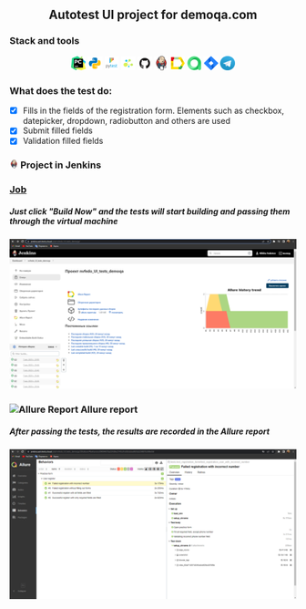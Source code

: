 <h2 align="center">Autotest UI project for demoqa.com</h2>

### Stack and tools
<p  align="center">
  <code><img width="5%" title="Pycharm" src="attach/logo/pycharm.png"></code>
  <code><img width="5%" title="Python" src="attach/logo/python.png"></code>
  <code><img width="5%" title="Pytest" src="attach/logo/pytest.png"></code>
  <code><img width="5%" title="Selene" src="attach/logo/selene.png"></code>
  <code><img width="5%" title="GitHub" src="attach/logo/github.png"></code>
  <code><img width="5%" title="Jenkins" src="attach/logo/jenkins.png"></code>
  <code><img width="5%" title="Allure Report" src="attach/logo/allure_report.png"></code>
  <code><img width="5%" title="Allure TestOps" src="attach/logo/allure_testops.png"></code>
  <code><img width="5%" title="Jira" src="attach/logo/jira.png"></code>
  <code><img width="5%" title="Telegram" src="attach/logo/telegram.png"></code>
</p>

### What does the test do:
- [x] Fills in the fields of the registration form. Elements such as checkbox, datepicker, dropdown, radiobutton and others are used
- [x] Submit filled fields
- [x] Validation filled fields

### <img width="3%" title="Jenkins" src="attach/logo/jenkins.png"> Project in Jenkins

### [Job](https://jenkins.autotests.cloud/job/nvfedo_UI_tests_demoqa/)

##### Just click "Build Now" and the tests will start building and passing them through the virtual machine
![This is an image](attach/screenshots/jenkins_main.png)

### <img width="3%" title="Allure Report" src="attachments/logo/allure_report.png"> Allure report

##### After passing the tests, the results are recorded in the Allure report
![This is an image](attach/screenshots/allure_report.png)

